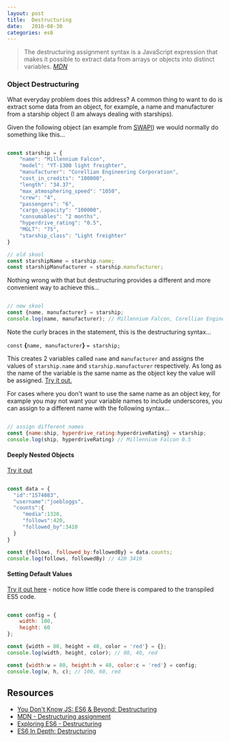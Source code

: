 ```yaml
---
layout: post
title:  Destructuring
date:   2016-08-30
categories: es6
---
```


> The destructuring assignment syntax is a JavaScript expression that makes it possible to extract data from arrays or objects into distinct variables.
<cite>[MDN](https://developer.mozilla.org/en/docs/Web/JavaScript/Reference/Operators/Destructuring_assignment)</cite>


### Object Destructuring

What everyday problem does this address? A common thing to want to do is extract some data from an object, for example, a name and manufacturer from a starship object (I am always dealing with starships).

Given the following object (an example from [SWAPI](https://swapi.co/)) we would normally do something like this...

```js

const starship = {
    "name": "Millennium Falcon",
    "model": "YT-1300 light freighter",
    "manufacturer": "Corellian Engineering Corporation",
    "cost_in_credits": "100000",
    "length": "34.37",
    "max_atmosphering_speed": "1050",
    "crew": "4",
    "passengers": "6",
    "cargo_capacity": "100000",
    "consumables": "2 months",
    "hyperdrive_rating": "0.5",
    "MGLT": "75",
    "starship_class": "Light freighter"
}

// old skool
const starshipName = starship.name;
const starshipManufacturer = starship.manufacturer;

```

Nothing wrong with that but destructuring provides a different and more convenient way to achieve this...

```js

// new skool
const {name, manufacturer} = starship;
console.log(name, manufacturer); // Millennium Falcon, Corellian Engineering Corporation

```

Note the curly braces in the statement, this is the destructuring syntax...

`const` **{**`name, manufacturer`**}** `= starship;`

This creates 2 variables called `name` and `manufacturer` and assigns the values of `starship.name` and `starship.manufacturer` respectively. As long as the name of the variable is the same name as the object key the value will be assigned. [Try it out.](http://babeljs.io/repl/#?babili=false&evaluate=true&lineWrap=true&presets=es2015%2Ces2015-loose%2Ces2017&experimental=false&loose=false&spec=false&code=const%20starship%20%3D%20%7B%0A%20%20%20%20%22name%22%3A%20%22Millennium%20Falcon%22%2C%0A%20%20%20%20%22model%22%3A%20%22YT-1300%20light%20freighter%22%2C%0A%20%20%20%20%22manufacturer%22%3A%20%22Corellian%20Engineering%20Corporation%22%2C%0A%20%20%20%20%22cost_in_credits%22%3A%20%22100000%22%2C%0A%20%20%20%20%22length%22%3A%20%2234.37%22%2C%0A%20%20%20%20%22max_atmosphering_speed%22%3A%20%221050%22%2C%0A%20%20%20%20%22crew%22%3A%20%224%22%2C%0A%20%20%20%20%22passengers%22%3A%20%226%22%2C%0A%20%20%20%20%22cargo_capacity%22%3A%20%22100000%22%2C%0A%20%20%20%20%22consumables%22%3A%20%222%20months%22%2C%0A%20%20%20%20%22hyperdrive_rating%22%3A%20%220.5%22%2C%0A%20%20%20%20%22MGLT%22%3A%20%2275%22%2C%0A%20%20%20%20%22starship_class%22%3A%20%22Light%20freighter%22%0A%7D%0A%0A%2F%2F%20old%20skool%0Aconst%20starshipName%20%3D%20starship.name%3B%0Aconst%20starshipManufacturer%20%3D%20starship.manufacturer%3B%0A%0A%2F%2F%20new%20skool%0Aconst%20%7Bname%2C%20manufacturer%7D%20%3D%20starship%3B%0Aconsole.log(name%2C%20manufacturer)%3B%20%2F%2F%20Millennium%20Falcon%2C%20Corellian%20Engineering%20Corporation%0A%0A%2F%2F%20assign%20different%20names%0Aconst%20%7Bname%3Aship%2C%20hyperdrive_rating%3AhyperdriveRating%7D%20%3D%20starship%3B%0Aconsole.log(ship%2C%20hyperdriveRating)%20%2F%2F%20Millennium%20Falcon%200.5&playground=true)

For cases where you don't want to use the same name as an object key, for example you may not want your variable names to include underscores, you can assign to a different name with the following syntax...

```js

// assign different names
const {name:ship, hyperdrive_rating:hyperdriveRating} = starship;
console.log(ship, hyperdriveRating) // Millennium Falcon 0.5

```

#### Deeply Nested Objects

[Try it out](https://babeljs.io/repl/#?babili=false&evaluate=true&lineWrap=false&presets=es2015%2Creact%2Cstage-2&code=const%20data%20%3D%20%7B%20%20%0A%20%20%22id%22%3A%221574083%22%2C%0A%20%20%22username%22%3A%22joebloggs%22%2C%0A%20%20%22counts%22%3A%7B%20%20%0A%20%20%20%20%20%22media%22%3A1320%2C%0A%20%20%20%20%20%22follows%22%3A420%2C%0A%20%20%20%20%20%22followed_by%22%3A3410%0A%20%20%7D%0A%7D%0A%0Aconst%20%7Bfollows%2C%20followed_by%3AfollowedBy%7D%20%3D%20data.counts%3B%0Aconsole.log(follows%2C%20followedBy)%20%2F%2F%20420%203410)

```js

const data = {  
  "id":"1574083",
  "username":"joebloggs",
  "counts":{  
     "media":1320,
     "follows":420,
     "followed_by":3410
  }
}

const {follows, followed_by:followedBy} = data.counts;
console.log(follows, followedBy) // 420 3410

```

#### Setting Default Values

[Try it out here](https://babeljs.io/repl/#?babili=false&evaluate=true&lineWrap=false&presets=es2015%2Creact%2Cstage-2&code=const%20config%20%3D%20%7B%0A%20%20%20%20width%3A%20100%2C%0A%20%20%20%20height%3A%2060%0A%7D%3B%0A%0Aconst%20%7Bwidth%20%3D%2080%2C%20height%20%3D%2040%2C%20color%20%3D%20'red'%7D%20%3D%20%7B%7D%3B%0Aconsole.log(width%2C%20height%2C%20color)%3B%20%2F%2F%2080%2C%2040%2C%20red%0A%0Aconst%20%7Bwidth%3Aw%20%3D%2080%2C%20height%3Ah%20%3D%2040%2C%20color%3Ac%20%3D%20'red'%7D%20%3D%20config%3B%0Aconsole.log(w%2C%20h%2C%20c)%3B%20%2F%2F%20100%2C%2060%2C%20red) - notice how little code there is compared to the transpiled ES5 code.

```js

const config = {
    width: 100,
    height: 60
};

const {width = 80, height = 40, color = 'red'} = {};
console.log(width, height, color); // 80, 40, red

const {width:w = 80, height:h = 40, color:c = 'red'} = config;
console.log(w, h, c); // 100, 60, red

```

## Resources

- [You Don't Know JS: ES6 & Beyond: Destructuring](https://github.com/getify/You-Dont-Know-JS/blob/master/es6%20%26%20beyond/ch2.md#destructuring)
- [MDN - Destructuring assignment](https://developer.mozilla.org/en/docs/Web/JavaScript/Reference/Operators/Destructuring_assignment)
- [Exploring ES6 - Destructuring](http://exploringjs.com/es6/ch_destructuring.html)
- [ES6 In Depth: Destructuring](https://hacks.mozilla.org/2015/05/es6-in-depth-destructuring/)
